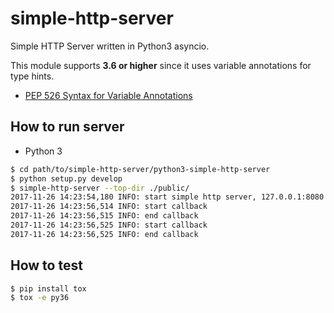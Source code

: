 # simple-http-server

Simple HTTP Server written in Python3 asyncio.

This module supports **3.6 or higher** since it uses variable annotations for type hints.

* [PEP 526 Syntax for Variable Annotations](https://www.python.org/dev/peps/pep-0526/)

## How to run server

* Python 3

```bash
$ cd path/to/simple-http-server/python3-simple-http-server
$ python setup.py develop
$ simple-http-server --top-dir ./public/
2017-11-26 14:23:54,180 INFO: start simple http server, 127.0.0.1:8080
2017-11-26 14:23:56,514 INFO: start callback
2017-11-26 14:23:56,515 INFO: end callback
2017-11-26 14:23:56,525 INFO: start callback
2017-11-26 14:23:56,525 INFO: end callback
```

## How to test

```bash
$ pip install tox
$ tox -e py36
```
